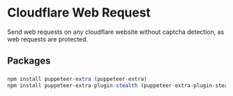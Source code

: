 # Cloudflare Web Request
Send web requests on any cloudflare website without captcha detection, as web requests are protected. 


## Packages <h3>

  ```javascript
  npm install puppeteer-extra (puppeteer-extra)
  npm install puppeteer-extra-plugin-stealth (puppeteer-extra-plugin-stealth)
  ```
 
